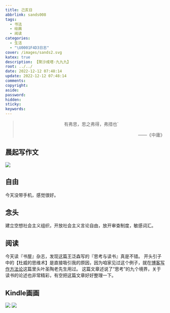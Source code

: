 ```yaml
---
title: 己亥日
abbrlink: sands008
tags:
  - 书法
  - 绘画
  - 阅读
categories:
  - 生活
  - "\U0001F4D3日志"
cover: /images/sands2.svg
katex: true
description: 【聚沙成塔·九九九】
root: ../../
date: 2022-12-12 07:48:14
update: 2022-12-12 07:48:14
comments:
copyright:
aside:
password:
hidden:
sticky:
keywords:
---
```


> <center>有弗思，思之弗得，弗措也`</center>
> <p align="right">——《中庸》</p>
## 晨起写作文
![](../../../images/20221012/IMG_20221212_074803.jpg)

## 自由

今天没带手机，感觉很好。

## 念头
建立空想社会主义组织，开放社会主义言论自由，放开审查制度，敏感词汇。

## 阅读
今天读『书屋』杂志，发现这篇王泛森写的『思考与读书』真是不错。
开头引子中的【杜威的思维术】是直接吸引我的原因，因为咱家见过这个例子，就在[博客写作方法论](/2022/blogwriteguide)这篇里头叶圣陶老先生用过。
这篇文章述说了“思考”的九个境界，关于读书的论述也非常精彩，有空把这篇文章好好整理一下。
## Kindle画画
![](../../../images/20221012/IMG_20221213_000051.jpg)
![](../../../images/20221012/IMG_20221213_000037.jpg)